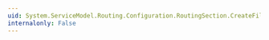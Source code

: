 ```yaml
---
uid: System.ServiceModel.Routing.Configuration.RoutingSection.CreateFilterTable(System.String)
internalonly: False
---
```

